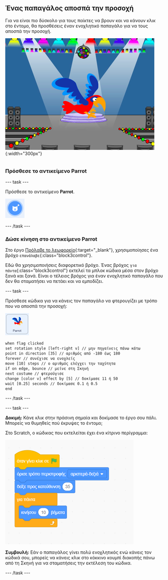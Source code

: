 ## Ένας παπαγάλος αποσπά την προσοχή

<div style="display: flex; flex-wrap: wrap">
<div style="flex-basis: 200px; flex-grow: 1; margin-right: 15px;">
Για να είναι πιο δύσκολο για τους παίκτες να βρουν και να κάνουν κλικ στο έντομο, θα προσθέσεις έναν ενοχλητικό παπαγάλο για να τους αποσπά την προσοχή. 
</div>
<div>

![Ένας πολύχρωμος παπαγάλος στη Σκηνή.](images/parrot-distraction.png){:width="300px"}

</div>
</div>

### Πρόσθεσε το αντικείμενο Parrot

--- task ---

Πρόσθεσε το αντικείμενο **Parrot**.

![Το εικονίδιο «Επιλέξτε ένα Αντικείμενο».](images/sprite-button.png)

--- /task ---

### Δώσε κίνηση στο αντικείμενο Parrot

Στο έργο [Πρόλαβε το λεωφορείο](https://projects.raspberrypi.org/en/projects/catch-the-bus){:target="_blank"}, χρησιμοποίησες ένα βρόχο `επανάλαβε`{:class="block3control"}.

Εδώ θα χρησιμοποιήσεις διαφορετικό βρόχο. Ένας βρόχος `για πάντα`{:class="block3control"} εκτελεί τα μπλοκ κώδικα μέσα στον βρόχο ξανά και ξανά. Είναι ο τέλειος βρόχος για έναν ενοχλητικό παπαγάλο που δεν θα σταματήσει να πετάει και να εμποδίζει.

--- task ---

Πρόσθεσε κώδικα για να κάνεις τον παπαγάλο να φτερουγίζει με τρόπο που να αποσπά την προσοχή:

![Το αντικείμενο Parrot.](images/parrot-sprite.png)


```blocks3
when flag clicked
set rotation style [left-right v] // μην πηγαίνεις πάνω κάτω
point in direction [35] // αριθμός από -180 έως 180
forever // συνέχισε να ενοχλείς
move [10] steps // ο αριθμός ελέγχει την ταχύτητα
if on edge, bounce // μείνε στη Σκηνή
next costume // φτερούγισε
change [color v] effect by [5] // δοκίμασε 11 ή 50
wait [0.25] seconds // δοκίμασε 0.1 ή 0.5
end
```

--- /task ---

--- task ---

**Δοκιμή:** Κάνε κλικ στην πράσινη σημαία και δοκίμασε το έργο σου πάλι. Μπορείς να θυμηθείς πού έκρυψες το έντομο;

Στο Scratch, ο κώδικας που εκτελείται έχει ένα κίτρινο περίγραμμα:

![](images/running-code.png)

**Συμβουλή:** Εάν ο παπαγάλος γίνει πολύ ενοχλητικός ενώ κάνεις τον κώδικά σου, μπορείς να κάνεις κλικ στο κόκκινο κουμπί διακοπής πάνω από τη Σκηνή για να σταματήσεις την εκτέλεση του κώδικα.

--- /task ---

